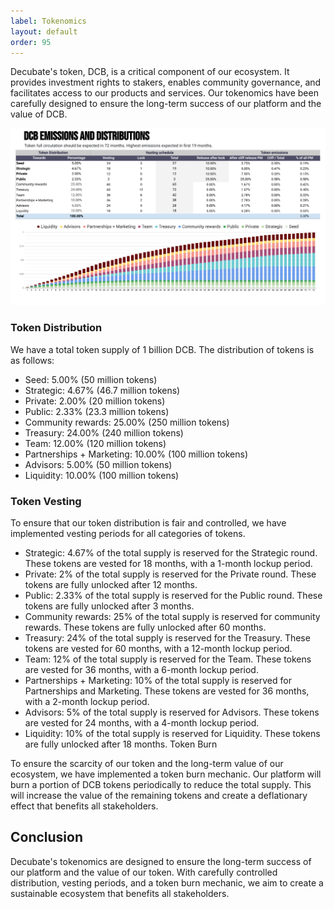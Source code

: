 ```yaml
---
label: Tokenomics
layout: default
order: 95
---
```

Decubate's token, DCB, is a critical component of our ecosystem. It provides investment rights to stakers, enables community governance, and facilitates access to our products and services. Our tokenomics have been carefully designed to ensure the long-term success of our platform and the value of DCB.

![](../static/DCB-tokenomics.png)

### Token Distribution
We have a total token supply of 1 billion DCB. The distribution of tokens is as follows:
- Seed: 5.00% (50 million tokens)
- Strategic: 4.67% (46.7 million tokens)
- Private: 2.00% (20 million tokens)
- Public: 2.33% (23.3 million tokens)
- Community rewards: 25.00% (250 million tokens)
- Treasury: 24.00% (240 million tokens)
- Team: 12.00% (120 million tokens)
- Partnerships + Marketing: 10.00% (100 million tokens)
- Advisors: 5.00% (50 million tokens)
- Liquidity: 10.00% (100 million tokens)

### Token Vesting
To ensure that our token distribution is fair and controlled, we have implemented vesting periods for all categories of tokens.

- Strategic: 4.67% of the total supply is reserved for the Strategic round. These tokens are vested for 18 months, with a 1-month lockup period.
- Private: 2% of the total supply is reserved for the Private round. These tokens are fully unlocked after 12 months.
- Public: 2.33% of the total supply is reserved for the Public round. These tokens are fully unlocked after 3 months.
- Community rewards: 25% of the total supply is reserved for community rewards. These tokens are fully unlocked after 60 months.
- Treasury: 24% of the total supply is reserved for the Treasury. These tokens are vested for 60 months, with a 12-month lockup period.
- Team: 12% of the total supply is reserved for the Team. These tokens are vested for 36 months, with a 6-month lockup period.
- Partnerships + Marketing: 10% of the total supply is reserved for Partnerships and Marketing. These tokens are vested for 36 months, with a 2-month lockup period.
- Advisors: 5% of the total supply is reserved for Advisors. These tokens are vested for 24 months, with a 4-month lockup period.
- Liquidity: 10% of the total supply is reserved for Liquidity. These tokens are fully unlocked after 18 months.
Token Burn

To ensure the scarcity of our token and the long-term value of our ecosystem, we have implemented a token burn mechanic. Our platform will burn a portion of DCB tokens periodically to reduce the total supply. This will increase the value of the remaining tokens and create a deflationary effect that benefits all stakeholders.

## Conclusion
Decubate's tokenomics are designed to ensure the long-term success of our platform and the value of our token. With carefully controlled distribution, vesting periods, and a token burn mechanic, we aim to create a sustainable ecosystem that benefits all stakeholders.